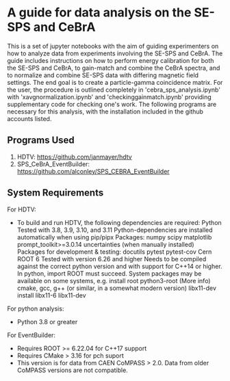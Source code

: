 # A guide for data analysis on the SE-SPS and CeBrA

This is a set of jupyter notebooks with the aim of guiding experimenters on how to analyze data from experiments involving the SE-SPS and CeBrA. The guide includes instructions on how to perform energy calibration for both the SE-SPS and CeBrA, to gain-match and combine the CeBrA spectra, and to normalize and combine SE-SPS data with differing magnetic field settings. The end goal is to create a particle-gamma coincidence matrix. For the user, the procedure is outlined completely in 'cebra_sps_analysis.ipynb' with 'xavgnormalization.ipynb' and 'checkinggainmatch.ipynb' providing supplementary code for checking one's work. The following programs are necessary for this analysis, with the installation included in the github accounts listed.

## Programs Used

1. HDTV: https://github.com/janmayer/hdtv
2. SPS_CeBrA_EventBuilder: https://github.com/alconley/SPS_CEBRA_EventBuilder
   
## System Requirements

For HDTV:
- To build and run HDTV, the following dependencies are required:
    Python
        Tested with 3.8, 3.9, 3.10, and 3.11
        Python-dependencies are installed automatically when using pip/pipx
            Packages: numpy scipy matplotlib prompt_toolkit>=3.0.14 uncertainties (when manually installed)
            Packages for development & testing: docutils pytest pytest-cov
    Cern ROOT 6
        Tested with version 6.26 and higher
        Needs to be compiled against the correct python version and with support for C++14 or higher.
        In python, import ROOT must succeed.
        System packages may be available on some systems, e.g. <tool> install root python3-root (More info)
    cmake, gcc, g++ (or similar, in a somewhat modern version)
    libx11-dev <tool> install libx11-6 libx11-dev

For python analysis:
- Python 3.8 or greater
  
For EventBuilder:
- Requires ROOT >= 6.22.04 for C++17 support
- Requires CMake > 3.16 for pch suport
- This version is for data from CAEN CoMPASS > 2.0. Data from older CoMPASS versions are not compatible.
